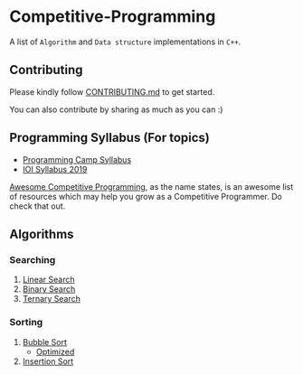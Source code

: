 # Competitive-Programming
A list of `Algorithm` and `Data structure` implementations in `C++`.

## Contributing
Please kindly follow [CONTRIBUTING.md](CONTRIBUTING.md) to get started.

You can also contribute by sharing as much as you can :)

## Programming Syllabus (For topics)

* [Programming Camp Syllabus](Syllabi/IOI%20Syllabus%202019.pdf)
* [IOI Syllabus 2019](Syllabi/Programming%20Camp%20Syllabus.pdf)

[Awesome Competitive Programming](https://github.com/lnishan/awesome-competitive-programming), as the name states, is an awesome list of resources which may help you grow as a Competitive Programmer. Do check that out.

## Algorithms

### Searching

1. [Linear Search](Algorithms/Searching/linear-search.cpp)
2. [Binary Search](Algorithms/Searching/binary-search.cpp)
3. [Ternary Search](Algorithms/Searching/ternary-search.cpp)

### Sorting

1. [Bubble Sort](Algorithms/Sorting/bubble-sort.cpp)
	* [Optimized](Algorithms/Sorting/bubble-sort-optimized.cpp)
2. [Insertion Sort](Algorithms/Sorting/insertion-sort.cpp)